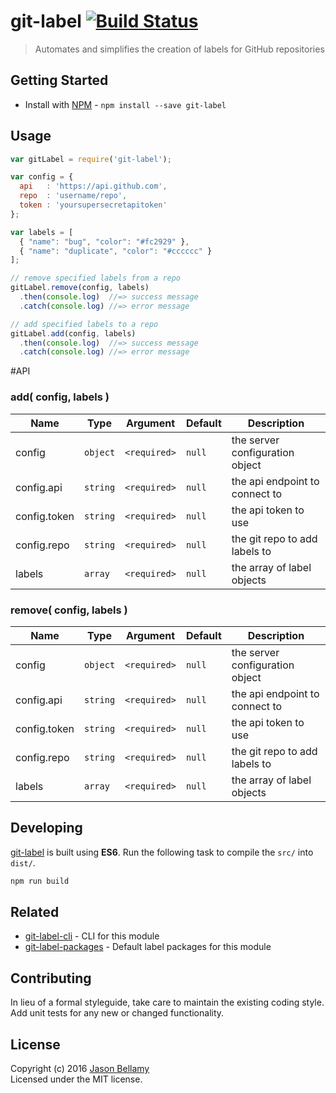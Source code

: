 # git-label [![Build Status](https://travis-ci.org/jasonbellamy/git-label.svg)](https://travis-ci.org/jasonbellamy/git-label)

> Automates and simplifies the creation of labels for GitHub repositories


## Getting Started

- Install with [NPM](https://www.npmjs.org/) - `npm install --save git-label`


## Usage

```javascript
var gitLabel = require('git-label');

var config = {
  api   : 'https://api.github.com',
  repo  : 'username/repo',
  token : 'yoursupersecretapitoken'
};

var labels = [
  { "name": "bug", "color": "#fc2929" },
  { "name": "duplicate", "color": "#cccccc" }
];

// remove specified labels from a repo
gitLabel.remove(config, labels)
  .then(console.log)  //=> success message
  .catch(console.log) //=> error message

// add specified labels to a repo
gitLabel.add(config, labels)
  .then(console.log)  //=> success message
  .catch(console.log) //=> error message
```


#API

### add( config, labels )

Name         | Type     | Argument     | Default | Description
-------------|----------|--------------|---------|------------
config       | `object` | `<required>` | `null`  | the server configuration object
config.api   | `string` | `<required>` | `null`  | the api endpoint to connect to
config.token | `string` | `<required>` | `null`  | the api token to use
config.repo  | `string` | `<required>` | `null`  | the git repo to add labels to
labels       | `array`  | `<required>` | `null`  | the array of label objects

### remove( config, labels )

Name         | Type     | Argument     | Default | Description
-------------|----------|--------------|---------|------------
config       | `object` | `<required>` | `null`  | the server configuration object
config.api   | `string` | `<required>` | `null`  | the api endpoint to connect to
config.token | `string` | `<required>` | `null`  | the api token to use
config.repo  | `string` | `<required>` | `null`  | the git repo to add labels to
labels       | `array`  | `<required>` | `null`  | the array of label objects


## Developing

[git-label](https://github.com/jasonbellamy/git-label) is built using **ES6**. Run the following task to compile the `src/` into `dist/`.

```bash
npm run build
```


## Related

- [git-label-cli](https://github.com/jasonbellamy/git-label-cli) - CLI for this module
- [git-label-packages](https://github.com/jasonbellamy/git-label-packages) - Default label packages for this module


## Contributing
In lieu of a formal styleguide, take care to maintain the existing coding style. Add unit tests for any new or changed functionality.


## License
Copyright (c) 2016 [Jason Bellamy ](http://jasonbellamy.com)  
Licensed under the MIT license.
